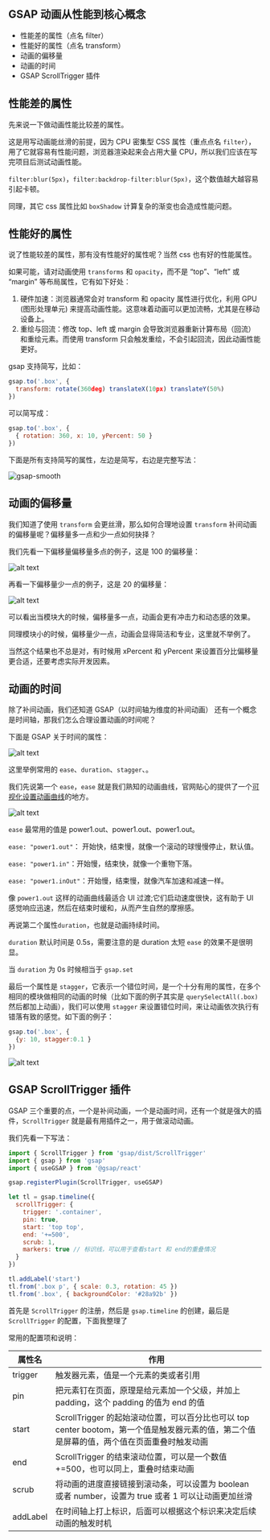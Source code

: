 ## GSAP 动画从性能到核心概念

- 性能差的属性（点名 filter）
- 性能好的属性（点名 transform）
- 动画的偏移量
- 动画的时间
- GSAP ScrollTrigger 插件

## 性能差的属性

先来说一下做动画性能比较差的属性。

这是用写动画能丝滑的前提，因为 CPU 密集型 CSS 属性（重点点名 `filter`），用了它就容易有性能问题，浏览器渲染起来会占用大量 CPU，所以我们应该在写完项目后测试动画性能。

`filter:blur(5px)`，`filter:backdrop-filter:blur(5px)`，这个数值越大越容易引起卡顿。

同理，其它 css 属性比如 `boxShadow` 计算复杂的渐变也会造成性能问题。

## 性能好的属性

说了性能较差的属性，那有没有性能好的属性呢？当然 css 也有好的性能属性。

如果可能，请对动画使用 `transforms` 和 `opacity`，而不是 “top”、“left” 或 “margin” 等布局属性，它有如下好处：

1. 硬件加速：浏览器通常会对 transform 和 opacity 属性进行优化，利用 GPU (图形处理单元) 来提高动画性能。这意味着动画可以更加流畅，尤其是在移动设备上。
2. 重绘与回流：修改 top、left 或 margin 会导致浏览器重新计算布局（回流）和重绘元素。而使用 transform 只会触发重绘，不会引起回流，因此动画性能更好。

gsap 支持简写，比如：

```js
gsap.to('.box', {
  transform: rotate(360deg) translateX(10px) translateY(50%)
})
```

可以简写成：

```js
gsap.to('.box', {
  { rotation: 360, x: 10, yPercent: 50 }
})
```

下面是所有支持简写的属性，左边是简写，右边是完整写法：

![gsap-smooth](gsap-smooth-1.png)

## 动画的偏移量

我们知道了使用 `transform` 会更丝滑，那么如何合理地设置 `transform` 补间动画的偏移量呢？偏移量多一点和少一点如何抉择？

我们先看一下偏移量偏移量多点的例子，这是 100 的偏移量：

![alt text](大.gif)

再看一下偏移量少一点的例子，这是 20 的偏移量：

![alt text](小.gif)

可以看出当模块大的时候，偏移量多一点，动画会更有冲击力和动态感的效果。

同理模块小的时候，偏移量少一点，动画会显得简洁和专业，这里就不举例了。

当然这个结果也不总是对，有时候用 xPercent 和 yPercent 来设置百分比偏移量更合适，还要考虑实际开发因素。

## 动画的时间

除了补间动画，我们还知道 GSAP（以时间轴为维度的补间动画） 还有一个概念是时间轴，那我们怎么合理设置动画的时间呢？

下面是 GSAP 关于时间的属性：

![alt text](gsap-smooth-2.png)

这里举例常用的 `ease`、`duration`、`stagger`、。

我们先说第一个 `ease`，`ease` 就是我们熟知的动画曲线，官网贴心的提供了一个[可视化设置动画曲线](https://gsap.com/resources/getting-started/Easing)的地方。

![alt text](gsap-smooth-3.png)

`ease` 最常用的值是 power1.out、power1.out、power1.out。

`ease: "power1.out"`： 开始快，结束慢，就像一个滚动的球慢慢停止，默认值。

`ease: "power1.in"`：开始慢，结束快，就像一个重物下落。

`ease: "power1.inOut"`：开始慢，结束慢，就像汽车加速和减速一样。

像 `power1.out` 这样的动画曲线最适合 UI 过渡;它们启动速度很快，这有助于 UI 感觉响应迅速，然后在结束时缓和，从而产生自然的摩擦感。

再说第二个属性`duration`，也就是动画持续时间。

`duration` 默认时间是 0.5s，需要注意的是 duration 太短 `ease` 的效果不是很明显。

当 `duration` 为 0s 时候相当于 `gsap.set`

最后一个属性是 `stagger`，它表示一个错位时间，是一个十分有用的属性，在多个相同的模块做相同的动画的时候（比如下面的例子其实是 `querySelectAll(.box)` 然后都加上动画），我们可以使用 `stagger` 来设置错位时间，来让动画依次执行有错落有致的感觉。如下面的例子：

```js
gsap.to('.box', {
  {y: 10, stagger:0.1 }
})
```

![alt text](stagger.gif)

## GSAP ScrollTrigger 插件

GSAP 三个重要的点，一个是补间动画，一个是动画时间，还有一个就是强大的插件，`ScrollTrigger` 就是最有用插件之一，用于做滚动动画。

我们先看一下写法：

```js
import { ScrollTrigger } from 'gsap/dist/ScrollTrigger'
import { gsap } from 'gsap'
import { useGSAP } from '@gsap/react'

gsap.registerPlugin(ScrollTrigger, useGSAP)

let tl = gsap.timeline({
  scrollTrigger: {
    trigger: '.container',
    pin: true,
    start: 'top top',
    end: '+=500',
    scrub: 1,
    markers: true // 标识线，可以用于查看start 和 end的重叠情况
  }
})

tl.addLabel('start')
tl.from('.box p', { scale: 0.3, rotation: 45 })
tl.from('.box', { backgroundColor: '#28a92b' })
```

首先是 `ScrollTrigger` 的注册，然后是 `gsap.timeline` 的创建，最后是 `ScrollTrigger` 的配置，下面我整理了

常用的配置项和说明：

| 属性名   | 作用                                                                                                                                       |
| -------- | ------------------------------------------------------------------------------------------------------------------------------------------ |
| trigger  | 触发器元素，值是一个元素的类或者引用                                                                                                       |
| pin      | 把元素钉在页面，原理是给元素加一个父级，并加上 padding，这个 padding 的值为 end 的值                                                       |
| start    | ScrollTrigger 的起始滚动位置，可以百分比也可以 top center bootom，第一个值是触发器元素的值，第二个值是屏幕的值，两个值在页面重叠时触发动画 |
| end      | ScrollTrigger 的结束滚动位置，可以是一个数值+=500，也可以同上，重叠时结束动画                                                              |
| scrub    | 将动画的进度直接链接到滚动条，可以设置为 boolean 或者 number，设置为 true 或者 1 可以让动画更加丝滑                                        |
| addLabel | 在时间轴上打上标识，后面可以根据这个标识来决定后续动画的触发时机                                                                           |
